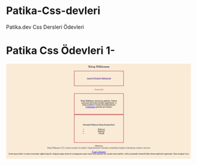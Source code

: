 # Patika-Css-devleri
Patika.dev Css Dersleri Ödevleri

# Patika Css Ödevleri 1-
![Ödev Görseli](/css_e_commerce/img/mark1.png)


